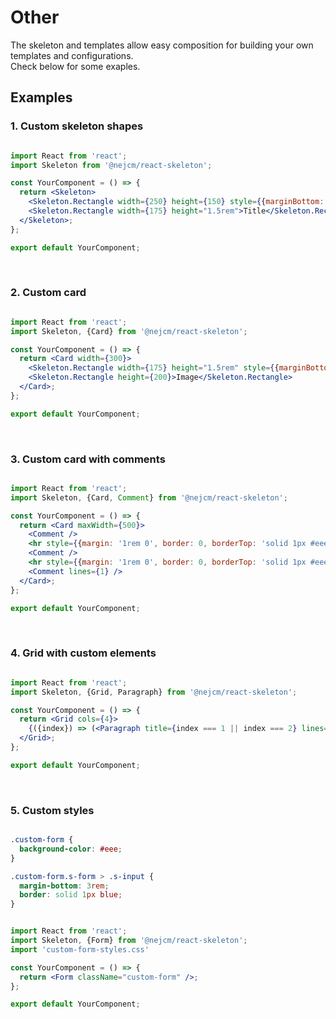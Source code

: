 # Other

<p>
  The skeleton and templates allow easy composition for building your own templates and configurations. <br />
  Check below for some exaples.
</p>

## Examples

### 1. Custom skeleton shapes

```jsx

import React from 'react';
import Skeleton from '@nejcm/react-skeleton';

const YourComponent = () => {
  return <Skeleton>
    <Skeleton.Rectangle width={250} height={150} style={{marginBottom: 8}}>Image examples</Skeleton.Rectangle>
    <Skeleton.Rectangle width={175} height="1.5rem">Title</Skeleton.Rectangle>
  </Skeleton>;
};

export default YourComponent;

```
<br/>

### 2. Custom card

```jsx

import React from 'react';
import Skeleton, {Card} from '@nejcm/react-skeleton';

const YourComponent = () => {
  return <Card width={300}>
    <Skeleton.Rectangle width={175} height="1.5rem" style={{marginBottom: 8}}>Title on top</Skeleton.Rectangle>
    <Skeleton.Rectangle height={200}>Image</Skeleton.Rectangle>
  </Card>;
};

export default YourComponent;

```
<br/>

### 3. Custom card with comments

```jsx

import React from 'react';
import Skeleton, {Card, Comment} from '@nejcm/react-skeleton';

const YourComponent = () => {
  return <Card maxWidth={500}>
    <Comment />
    <hr style={{margin: '1rem 0', border: 0, borderTop: 'solid 1px #eee' }}/>
    <Comment />
    <hr style={{margin: '1rem 0', border: 0, borderTop: 'solid 1px #eee' }}/>
    <Comment lines={1} />
  </Card>;
};

export default YourComponent;

```
<br/>

### 4. Grid with custom elements

```jsx

import React from 'react';
import Skeleton, {Grid, Paragraph} from '@nejcm/react-skeleton';

const YourComponent = () => {
  return <Grid cols={4}>
    {({index}) => (<Paragraph title={index === 1 || index === 2} lines={5} />)}
  </Grid>;
};

export default YourComponent;

```
<br/>

### 5. Custom styles

```css 

.custom-form {
  background-color: #eee;
}

.custom-form.s-form > .s-input {
  margin-bottom: 3rem;
  border: solid 1px blue;
}

```

```jsx

import React from 'react';
import Skeleton, {Form} from '@nejcm/react-skeleton';
import 'custom-form-styles.css'

const YourComponent = () => {
  return <Form className="custom-form" />;
};

export default YourComponent;

```
<br/>
